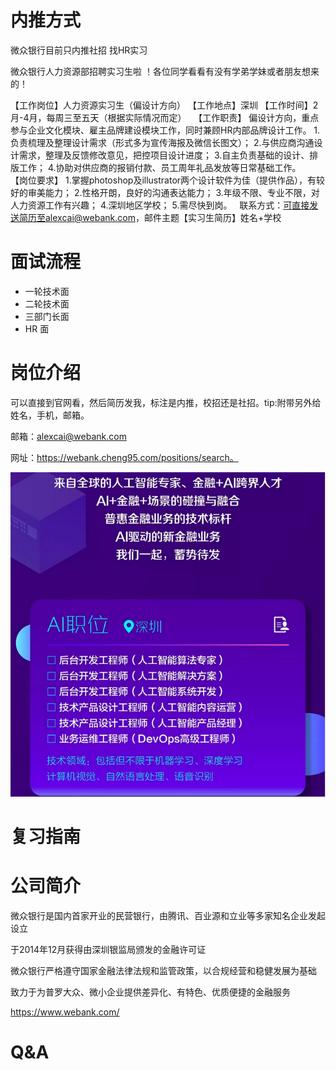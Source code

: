 # 内推方式

微众银行目前只内推社招
找HR实习


微众银行人力资源部招聘实习生啦 ！各位同学看看有没有学弟学妹或者朋友想来的！

【工作岗位】人力资源实习生（偏设计方向）
【工作地点】深圳
【工作时间】2月-4月，每周三至五天（根据实际情况而定）
 
【工作职责】
偏设计方向，重点参与企业文化模块、雇主品牌建设模块工作，同时兼顾HR内部品牌设计工作。
1.负责梳理及整理设计需求（形式多为宣传海报及微信长图文）；
2.与供应商沟通设计需求，整理及反馈修改意见，把控项目设计进度；
3.自主负责基础的设计、排版工作；
4.协助对供应商的报销付款、员工周年礼品发放等日常基础工作。
 
【岗位要求】
1.掌握photoshop及illustrator两个设计软件为佳（提供作品），有较好的审美能力；
2.性格开朗，良好的沟通表达能力；
3.年级不限、专业不限，对人力资源工作有兴趣；
4.深圳地区学校；
5.需尽快到岗。
 
联系方式：可直接发送简历至alexcai@webank.com，邮件主题【实习生简历】姓名+学校
# 面试流程

- 一轮技术面
- 二轮技术面
- 三部门长面
- HR 面

# 岗位介绍

可以直接到官网看，然后简历发我，标注是内推，校招还是社招。tip:附带另外给姓名，手机，邮箱。

邮箱：alexcai@webank.com

网址：https://webank.cheng95.com/positions/search。

![](../assets/微众银行-1.png)

# 复习指南


# 公司简介

微众银行是国内首家开业的民营银行，由腾讯、百业源和立业等多家知名企业发起设立

于2014年12月获得由深圳银监局颁发的金融许可证

微众银行严格遵守国家金融法律法规和监管政策，以合规经营和稳健发展为基础

致力于为普罗大众、微小企业提供差异化、有特色、优质便捷的金融服务

https://www.webank.com/

# Q&A

